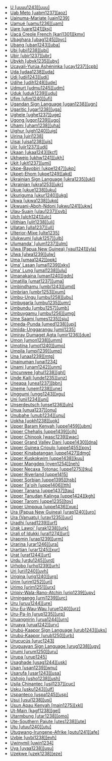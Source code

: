 - [U [uuuu1243][uuu]](tree/aust1305/khas1273/pala1352/east2331/angk1246/uuuu1243/md.ini)
- [Uab Meto [uabm1237][aoz]](tree/aust1307/mala1545/timo1265/rote1234/west2955/deng1254/uabm1238/nort3357/uabm1237/md.ini)
- [Uainuma-Mariate [uain1239]](tree/araw1281/japu1236/nucl1764/yucu1252/uain1239/md.ini)
- [Uamué [uamu1236][uam]](tree/uncl1493/uamu1236/md.ini)
- [Uare [uare1241][ksj]](tree/kwal1257/hume1245/uare1241/md.ini)
- [Uaçá Creole French [kari1301][kmv]](tree/indo1319/clas1257/ital1284/lati1262/lati1263/impe1234/roma1334/ital1285/west2813/shif1234/nort3208/gall1280/oila1234/cent2283/macr1273/circ1240/guya1252/kari1301/md.ini)
- [Ubaghara [ubag1245][byc]](tree/atla1278/volt1241/benu1247/delt1251/uppe1418/cent2027/nort2790/ubag1244/ubag1245/md.ini)
- [Ubang [uban1243][uba]](tree/atla1278/volt1241/benu1247/bant1294/sout3152/bend1256/nucl1801/bukp1239/uban1243/md.ini)
- [Ubi [ubii1238][ubi]](tree/afro1255/chad1250/east2632/east2633/east2710/ubii1238/md.ini)
- [Ubir [ubir1237][ubr]](tree/aust1307/mala1545/east2712/ocea1241/west2818/papu1253/nucl1744/nort2848/aret1241/arei1235/ubir1237/md.ini)
- [Ubykh [ubyk1235][uby]](tree/abkh1242/ubyk1235/md.ini)
- [Ucayali-Yurúa Ashéninka [ucay1237][cpb]](tree/araw1281/sout3131/kamp1244/prea1240/asha1244/asha1241/asha1242/ashe1271/ucay1237/md.ini)
- [Uda [udaa1238][uda]](tree/atla1278/volt1241/benu1247/delt1251/obol1242/nucl1838/west3012/oroi1234/enwa1244/udaa1238/md.ini)
- [Udi [udii1243][udi]](tree/nakh1245/dagh1238/lezg1248/nucl1321/east2790/udia1235/udii1243/md.ini)
- [Udihe [udih1248][ude]](tree/tung1282/nort3417/cent2235/oroc1249/udih1248/md.ini)
- [Udmurt [udmu1245][udm]](tree/ural1272/perm1256/udmu1245/md.ini)
- [Uduk [uduk1239][udu]](tree/koma1264/opuu1238/twam1235/uduk1239/md.ini)
- [Ufim [ufim1240][ufi]](tree/nucl1709/fini1244/fini1245/gusa1245/ufim1241/ufim1240/md.ini)
- [Ugandan Sign Language [ugan1238][ugn]](tree/sign1238/deaf1237/lsfi1234/asli1244/ugan1244/ugan1238/md.ini)
- [Ugaritic [ugar1238][uga]](tree/afro1255/semi1276/west2786/cent2236/nort3165/cana1267/ugar1239/ugar1238/md.ini)
- [Ughele [ughe1237][uge]](tree/aust1307/mala1545/east2712/ocea1241/west2818/meso1253/newi1242/stge1234/nort3225/newg1239/east2761/ughe1237/md.ini)
- [Ugong [ugon1239][ugo]](tree/sino1245/burm1265/lolo1265/ugon1239/md.ini)
- [Uhami [uham1238][uha]](tree/atla1278/volt1241/benu1247/akpe1249/edoi1239/nort3183/osse1244/uham1238/md.ini)
- [Uighur [uigh1240][uig]](tree/turk1311/comm1245/kipc1240/uygh1241/uygh1240/uigh1243/uigh1240/md.ini)
- [Uirina [uiri1238]](tree/araw1281/cari1281/uncl1521/uiri1238/md.ini)
- [Uisai [uisa1238][uis]](tree/sout2948/buin1247/buin1248/uisa1238/md.ini)
- [Ujir [ujir1237][udj]](tree/aust1307/mala1545/aruu1241/ujir1238/ujir1237/md.ini)
- [Ukaan [ukaa1243][kcf]](tree/atla1278/volt1241/benu1247/ukaa1243/md.ini)
- [Ukhwejo [ukhw1241][ukh]](tree/atla1278/volt1241/benu1247/bant1294/sout3152/narr1281/bant1295/maka1327/maka1323/mpoi1234/mpie1239/ukhw1241/md.ini)
- [Ukit [ukit1237][umi]](tree/aust1307/mala1545/nort3253/sara1342/puna1279/puna1280/buka1263/ukit1237/md.ini)
- [Ukpe-Bayobiri [ukpe1247][ukp]](tree/atla1278/volt1241/benu1247/bant1294/sout3152/bend1256/nucl1801/bukp1239/ukpe1247/md.ini)
- [Ukpet-Ehom [ukpe1249][akd]](tree/atla1278/volt1241/benu1247/delt1251/uppe1418/ukpe1249/md.ini)
- [Ukrainian Sign Language [ukra1235][ukl]](tree/sign1238/deaf1237/russ1270/nucl1824/ukra1235/md.ini)
- [Ukrainian [ukra1253][ukr]](tree/indo1319/clas1257/balt1263/slav1255/east1426/ukra1257/ukra1253/md.ini)
- [Ukue [ukue1238][uku]](tree/atla1278/volt1241/benu1247/akpe1249/edoi1239/nort3183/osse1244/ukue1239/ukue1238/md.ini)
- [Ukuriguma [ukur1240][ukg]](tree/nucl1709/mada1298/croi1234/grea1298/nort3379/numu1240/yara1256/ukur1240/md.ini)
- [Ukwa [ukwa1238][ukq]](tree/atla1278/volt1241/benu1247/delt1251/obol1242/nucl1838/cent2253/efik1244/ukwa1238/md.ini)
- [Ukwuani-Aboh-Ndoni [ukwu1241][ukw]](tree/atla1278/volt1241/benu1247/igbo1258/igbo1259/cent2417/ukwu1241/md.ini)
- [Ulau-Suain [ulau1237][svb]](tree/aust1307/mala1545/east2712/ocea1241/west2818/nort3206/scho1242/siau1243/ulau1237/md.ini)
- [Ulch [ulch1241][ulc]](tree/tung1282/orok1264/ulch1242/ulch1241/md.ini)
- [Ulithian [ulit1238][uli]](tree/aust1307/mala1545/east2712/ocea1241/micr1243/cent2276/west2844/pona1247/truk1243/west2855/ulit1238/md.ini)
- [Ullatan [ulla1237][ull]](tree/drav1251/sout3133/sout3138/tami1291/tami1292/tami1293/tami1294/tami1297/tami1298/mala1541/ulla1237/md.ini)
- [Ulterior-Mixe [ulte1235]](tree/mixe1284/mixe1286/oaxa1241/ulte1235/md.ini)
- [Ulukwumi [uluk1257][ulb]](tree/atla1278/volt1241/benu1247/defo1239/yoru1244/edek1238/edea1234/east2738/sout3186/nucl1747/uluk1257/md.ini)
- [Ulumanda' [ulum1237][ulm]](tree/aust1307/mala1545/sout2923/nort2894/pitu1237/mata1312/ulum1237/md.ini)
- [Ulwa (Papua New Guinea) [yaul1241][yla]](tree/kera1258/mong1343/yaul1241/md.ini)
- [Ulwa [ulwa1239][ulw]](tree/misu1242/suma1272/sumu1234/ulwa1239/md.ini)
- [Uma [umaa1242][ppk]](tree/aust1307/mala1545/cele1242/kail1255/nort2898/umas1234/umaa1242/md.ini)
- [Uma' Lasan [umal1239][xky]](tree/aust1307/mala1545/nort3253/nort3171/keny1280/high1288/uppe1425/umal1239/md.ini)
- [Uma' Lung [umal1238][ulu]](tree/aust1307/mala1545/nort3253/nort3171/keny1280/high1288/uppe1425/umal1238/md.ini)
- [Umanakaina [uman1240][gdn]](tree/daga1274/uman1240/md.ini)
- [Umatilla [umat1237][uma]](tree/saha1239/saha1240/sout1502/umat1237/md.ini)
- [Umbindhamu [umbi1243][umd]](tree/pama1250/pama1251/comp1236/nort3256/umbi1242/umbi1243/md.ini)
- [Umbrian [umbr1253][xum]](tree/indo1319/clas1257/ital1284/sabe1249/umbr1253/md.ini)
- [Umbu-Ungu [umbu1258][ubu]](tree/nucl1709/cent2120/hage1248/auag1234/umbu1258/md.ini)
- [Umbugarla [umbu1235][umr]](tree/umbu1235/md.ini)
- [Umbundu [umbu1257][umb]](tree/atla1278/volt1241/benu1247/bant1294/sout3152/narr1281/cent2260/njil1234/sout3233/kune1234/umbu1257/md.ini)
- [Umbuygamu [umbu1256][umg]](tree/pama1250/pama1251/lama1273/coas1321/umbu1256/md.ini)
- [Ume Saami [umes1235][sju]](tree/ural1272/saam1281/west2390/sout3150/umes1235/md.ini)
- [Umeda-Punda [umed1238][upi]](tree/bord1247/wari1265/nucl1773/wain1248/umed1238/md.ini)
- [Umiida-Unggarangu [umii1235]](tree/worr1236/west2435/umii1235/md.ini)
- [Umiray Dumaget Agta [umir1236][due]](tree/aust1307/mala1545/grea1284/umir1236/md.ini)
- [Umon [umon1238][umm]](tree/atla1278/volt1241/benu1247/delt1251/uppe1418/cent2027/nort2790/ubag1244/kohu1243/umon1238/md.ini)
- [Umotína [umot1240][umo]](tree/boro1281/umot1240/md.ini)
- [Umpila [umpi1239][ump]](tree/pama1250/pama1251/comp1236/nort3256/nort2759/umpi1239/md.ini)
- [Una [unaa1239][mtg]](tree/nucl1709/mekk1240/east2504/unaa1239/md.ini)
- [Unainuman [unai1234]](tree/uncl1493/unai1234/md.ini)
- [Unami [unam1242][unm]](tree/algi1248/algo1256/algo1257/east2700/dela1253/comm1246/unam1242/md.ini)
- [Uncunwee [ghul1238][ghl]](tree/nubi1251/cent2232/kord1246/east2715/ghul1238/md.ini)
- [Unde Kaili [unde1235][unz]](tree/aust1307/mala1545/cele1242/kail1255/nort2898/kail1254/comm1248/unde1235/md.ini)
- [Uneapa [unea1237][bbn]](tree/aust1307/mala1545/east2712/ocea1241/west2818/meso1253/bali1280/unea1237/md.ini)
- [Uneme [unem1238][une]](tree/atla1278/volt1241/benu1247/akpe1249/edoi1239/nort3182/afen1234/unem1239/unem1238/md.ini)
- [Unggumi [ungg1243][xgu]](tree/worr1236/west2435/ungg1243/md.ini)
- [Uni [unii1234][uni]](tree/skoo1245/skou1238/lago1243/unii1234/md.ini)
- [Unserdeutsch [unse1236][uln]](tree/indo1319/clas1257/germ1287/nort3152/west2793/high1289/high1286/midd1349/mode1258/uppe1464/glob1243/unse1236/md.ini)
- [Unua [unua1237][onu]](tree/aust1307/mala1545/east2712/ocea1241/nort3195/cent2269/mala1539/east2753/cent2315/unua1238/unua1237/md.ini)
- [Unubahe [unub1234][unu]](tree/aust1307/mala1545/east2712/ocea1241/west2818/papu1253/nucl1744/suau1243/unub1234/md.ini)
- [Uokha [uokh1238][uok]](tree/book1242/uokh1238/md.ini)
- [Upper Baram Kenyah [uppe1459][ubm]](tree/book1242/uppe1459/md.ini)
- [Upper Chehalis [uppe1439][cjh]](tree/sali1255/coas1325/tsam1241/inla1265/uppe1439/md.ini)
- [Upper Chinook [wasc1239][wac]](tree/chin1490/wasc1239/md.ini)
- [Upper Grand Valley Dani [uppe1430][dna]](tree/nucl1709/dani1287/cent2233/gran1246/wala1275/uppe1430/md.ini)
- [Upper Guinea Crioulo [uppe1455][pov]](tree/indo1319/clas1257/ital1284/lati1262/lati1263/impe1234/roma1334/ital1285/west2813/shif1234/sout3183/west2838/gali1263/macr1272/uppe1458/uppe1455/md.ini)
- [Upper Kinabatangan [uppe1427][dmg]](tree/aust1307/mala1545/nort3253/saba1285/sout3154/grea1293/pait1248/uppe1426/uppe1427/md.ini)
- [Upper Kuskokwim [uppe1438][kuu]](tree/atha1245/atha1246/atha1247/cent2371/tana1299/tana1298/uppe1438/md.ini)
- [Upper Mangdep [nyen1254][neh]](tree/sino1245/bodi1256/bodi1257/phob1238/nyen1254/md.ini)
- [Upper Necaxa Totonac [uppe1275][tku]](tree/toto1251/toto1252/cent1397/nort3265/neca1234/uppe1275/md.ini)
- [Upper Riverland [uppe1415]](tree/pama1250/sout3135/vict1234/lowe1401/uppe1415/md.ini)
- [Upper Sorbian [uppe1395][hsb]](tree/indo1319/clas1257/balt1263/slav1255/west2792/sorb1249/uppe1395/md.ini)
- [Upper Ta'oih [uppe1406][tth]](tree/aust1305/katu1271/taoi1247/ongt1234/uppe1406/md.ini)
- [Upper Tanana [uppe1437][tau]](tree/atha1245/atha1246/atha1247/cent2371/tana1299/tana1298/uppe1472/uppe1437/md.ini)
- [Upper Tanudan Kalinga [uppe1424][kgh]](tree/book1242/uppe1424/md.ini)
- [Upper Taromi [uppe1235][tov]](tree/indo1319/clas1257/indo1320/iran1269/cent2317/cent2318/nort3177/tati1243/tati1244/cent2265/taro1267/uppe1235/md.ini)
- [Upper Umpqua [uppe1436][xup]](tree/atha1245/atha1246/atha1247/paci1277/oreg1242/uppe1436/md.ini)
- [Ura (Papua New Guinea) [urap1240][uro]](tree/bain1263/urap1240/md.ini)
- [Ura (Vanuatu) [urav1235][uur]](tree/aust1307/mala1545/east2712/ocea1241/sout3173/sout2868/erro1239/urav1235/md.ini)
- [Uradhi [urad1239][urf]](tree/book1242/urad1239/md.ini)
- [Urak Lawoi' [urak1238][urk]](tree/aust1307/mala1545/mala1554/mala1538/nucl1806/sing1270/keda1253/urak1238/md.ini)
- [Urali of Idukki [ural1274][url]](tree/drav1251/sout3133/sout3138/tami1291/tami1292/tami1293/tami1294/tami1297/ural1274/md.ini)
- [Urapmin [urap1239][urm]](tree/nucl1709/cent2116/awyu1265/okok1235/okkk1242/moun1253/divi1235/tifa1246/tifa1247/urap1239/md.ini)
- [Urarina [urar1246][ura]](tree/urar1246/md.ini)
- [Urartian [urar1245][xur]](tree/hurr1239/urar1245/md.ini)
- [Urat [urat1244][urt]](tree/nucl1708/komb1276/urat1244/md.ini)
- [Urdu [urdu1245][urd]](tree/indo1319/clas1257/indo1320/indo1321/midd1375/cont1248/midl1245/shau1239/indo1322/west2812/hind1270/urdu1245/md.ini)
- [Urhobo [urho1239][urh]](tree/atla1278/volt1241/benu1247/akpe1249/edoi1239/sout2805/urho1239/md.ini)
- [Uri [urii1240][uvh]](tree/nucl1709/fini1244/fini1245/erap1240/urii1240/md.ini)
- [Urigina [urig1240][urg]](tree/nucl1709/mada1298/raic1241/peka1243/urig1241/urig1240/md.ini)
- [Urim [urim1252][uri]](tree/nucl1708/urim1252/md.ini)
- [Urimo [urim1251][urx]](tree/nucl1708/mari1433/elep1241/urim1251/md.ini)
- [Uripiv-Wala-Rano-Atchin [urip1239][upv]](tree/aust1307/mala1545/east2712/ocea1241/nort3195/cent2269/mala1539/east2753/urip1239/md.ini)
- [Urningangg [urni1239][urc]](tree/giim1238/urni1238/urni1239/md.ini)
- [Uru [uruu1244][ure]](tree/uruc1242/uruu1244/md.ini)
- [Uru-Eu-Wau-Wau [urue1240][urz]](tree/tupi1275/east2909/mawe1252/awet1245/tupi1276/tupi1280/kawa1293/amon1240/urue1240/md.ini)
- [Uru-Pa-In [urup1235][urp]](tree/uncl1493/urup1235/md.ini)
- [Uruangnirin [urua1244][urn]](tree/aust1307/mala1545/tani1260/keit1238/yamd1241/onin1244/urua1244/md.ini)
- [Uruava [urua1242][urv]](tree/aust1307/mala1545/east2712/ocea1241/west2818/meso1253/newi1242/stge1234/nort3225/mono1280/urua1242/md.ini)
- [Urubú-Kaapor Sign Language [urub1243][uks]](tree/sign1238/vill1244/urub1243/md.ini)
- [Urubú-Kaapor [urub1250][urb]](tree/tupi1275/east2909/mawe1252/awet1245/tupi1276/tupi1281/guaj1258/urub1250/md.ini)
- [Urucucús [uruc1243]](tree/uncl1493/uruc1243/md.ini)
- [Uruguayan Sign Language [urug1238][ugy]](tree/sign1238/deaf1237/chil1284/para1321/urug1238/md.ini)
- [Urumi [urum1250][uru]](tree/tupi1275/puru1268/rama1257/urum1250/md.ini)
- [Urupa [urup1245]](tree/chap1271/more1263/wari1269/urup1244/urup1245/md.ini)
- [Usaghade [usag1244][usk]](tree/atla1278/volt1241/benu1247/delt1251/obol1242/nucl1838/usag1244/md.ini)
- [Usan [usan1239][wnu]](tree/nucl1709/mada1298/croi1234/grea1298/nort3379/numu1240/kari1319/usan1239/md.ini)
- [Usarufa [usar1243][usa]](tree/nucl1709/kain1273/kain1274/gauw1235/auya1234/usar1243/md.ini)
- [Ushojo [usho1238][ush]](tree/indo1319/clas1257/indo1320/indo1321/midd1375/dard1244/nucl1819/shin1270/kohi1247/usho1238/md.ini)
- [Usila Chinantec [usil1237][cuc]](tree/otom1299/west2783/otop1241/chin1484/cent2365/nort3349/chin1486/usil1237/md.ini)
- [Usku [usku1243][ulf]](tree/usku1243/md.ini)
- [Uspanteco [uspa1245][usp]](tree/maya1287/core1254/quic1274/grea1276/uspa1245/md.ini)
- [Usui [usui1238][usi]](tree/sino1245/brah1260/bodo1279/boro1284/dima1253/tipp1238/usui1238/md.ini)
- [Usun Apau Kenyah [main1275][xkl]](tree/aust1307/mala1545/nort3253/nort3171/keny1280/high1288/main1275/md.ini)
- [Ut-Main [kagf1238][gel]](tree/atla1278/volt1241/benu1247/kain1275/cent2242/duka1247/duka1250/main1281/kagf1238/md.ini)
- [Utarmbung [utar1238][omo]](tree/nucl1709/mada1298/kala1403/sout3148/osum1243/utar1238/md.ini)
- [Ute-Southern Paiute [utes1238][ute]](tree/utoa1244/nort2953/numi1242/sout2968/utes1238/md.ini)
- [Utu [utuu1240][utu]](tree/nucl1709/mada1298/croi1234/mabu1247/hans1243/silo1242/silo1241/utuu1240/md.ini)
- [Utugwang-Irungene-Afrike [putu1241][afe]](tree/atla1278/volt1241/benu1247/bant1294/sout3152/bend1256/nucl1801/putu1241/md.ini)
- [Uvbie [uvbi1238][evh]](tree/atla1278/volt1241/benu1247/akpe1249/edoi1239/sout2805/uvbi1238/md.ini)
- [Uwinymil [uwin1234]](tree/gunw1250/west2432/warr1259/uwin1234/md.ini)
- [Uya [uyaa1238][usu]](tree/nucl1709/mada1298/raic1241/nuru1240/uyaa1238/md.ini)
- [Uzekwe [uzek1238][eze]](tree/atla1278/volt1241/benu1247/delt1251/uppe1418/cent2027/nort2790/kori1259/kuke1241/uzek1238/md.ini)
